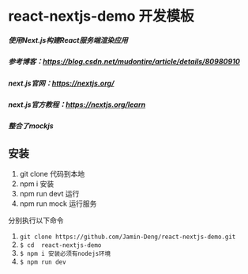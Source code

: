 # react-nextjs-demo 开发模板
##### 使用Next.js构建React服务端渲染应用
##### 参考博客：https://blog.csdn.net/mudontire/article/details/80980910
##### next.js官网：https://nextjs.org/
##### next.js官方教程：https://nextjs.org/learn
##### 整合了mockjs
	
## 安装
1. git clone 代码到本地
2. npm i 安装
3. npm run devt 运行
4. npm run mock 运行服务

分别执行以下命令
1. `git clone https://github.com/Jamin-Deng/react-nextjs-demo.git`
1. `$ cd  react-nextjs-demo`
1. `$ npm i 安装必须有nodejs环境`
1. `$ npm run dev`

